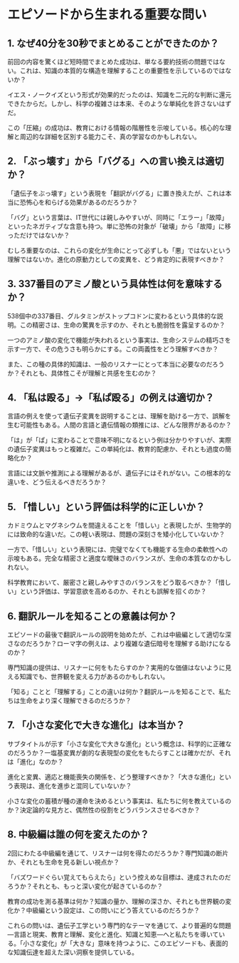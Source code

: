 # エピソードから生まれる重要な問い

## 1. なぜ40分を30秒でまとめることができたのか？

前回の内容を驚くほど短時間でまとめた成功は、単なる要約技術の問題ではない。これは、知識の本質的な構造を理解することの重要性を示しているのではないか？

イエス・ノークイズという形式が効果的だったのは、知識を二元的な判断に還元できたからだ。しかし、科学の複雑さは本来、そのような単純化を許さないはずだ。

この「圧縮」の成功は、教育における情報の階層性を示唆している。核心的な理解と周辺的な詳細を区別する能力こそ、真の学習なのかもしれない。

## 2. 「ぶっ壊す」から「バグる」への言い換えは適切か？

「遺伝子をぶっ壊す」という表現を「翻訳がバグる」に置き換えたが、これは本当に恐怖心を和らげる効果があるのだろうか？

「バグ」という言葉は、IT世代には親しみやすいが、同時に「エラー」「故障」といったネガティブな含意も持つ。単に恐怖の対象が「破壊」から「故障」に移っただけではないか？

むしろ重要なのは、これらの変化が生命にとって必ずしも「悪」ではないという理解ではないか。進化の原動力としての変異を、どう肯定的に表現すべきか？

## 3. 337番目のアミノ酸という具体性は何を意味するか？

538個中の337番目、グルタミンがストップコドンに変わるという具体的な説明。この精密さは、生命の驚異を示すのか、それとも脆弱性を露呈するのか？

一つのアミノ酸の変化で機能が失われるという事実は、生命システムの精巧さを示す一方で、その危うさも明らかにする。この両義性をどう理解すべきか？

また、この種の具体的知識は、一般のリスナーにとって本当に必要なのだろうか？それとも、具体性こそが理解と共感を生むのか？

## 4. 「私は殴る」→「私ぱ殴る」の例えは適切か？

言語の例えを使って遺伝子変異を説明することは、理解を助ける一方で、誤解を生む可能性もある。人間の言語と遺伝情報の類推には、どんな限界があるのか？

「は」が「ぱ」に変わることで意味不明になるという例は分かりやすいが、実際の遺伝子変異はもっと複雑だ。この単純化は、教育的配慮か、それとも過度の簡略化か？

言語には文脈や推測による理解があるが、遺伝子にはそれがない。この根本的な違いを、どう伝えるべきだろうか？

## 5. 「惜しい」という評価は科学的に正しいか？

カドミウムとマグネシウムを間違えることを「惜しい」と表現したが、生物学的には致命的な違いだ。この軽い表現は、問題の深刻さを矮小化していないか？

一方で、「惜しい」という表現には、完璧でなくても機能する生命の柔軟性への示唆もある。完全な精密さと適度な曖昧さのバランスが、生命の本質なのかもしれない。

科学教育において、厳密さと親しみやすさのバランスをどう取るべきか？「惜しい」という評価は、学習意欲を高めるのか、それとも誤解を招くのか？

## 6. 翻訳ルールを知ることの意義は何か？

エピソードの最後で翻訳ルールの説明を始めたが、これは中級編として適切な深さなのだろうか？ローマ字の例えは、より複雑な遺伝暗号を理解する助けになるのか？

専門知識の提供は、リスナーに何をもたらすのか？実用的な価値はないように見える知識でも、世界観を変える力があるのかもしれない。

「知る」ことと「理解する」ことの違いは何か？翻訳ルールを知ることで、私たちは生命をより深く理解できるのだろうか？

## 7. 「小さな変化で大きな進化」は本当か？

サブタイトルが示す「小さな変化で大きな進化」という概念は、科学的に正確なのだろうか？一塩基変異が劇的な表現型の変化をもたらすことは確かだが、それは「進化」なのか？

進化と変異、適応と機能喪失の関係を、どう整理すべきか？「大きな進化」という表現は、進化を進歩と混同していないか？

小さな変化の蓄積が種の運命を決めるという事実は、私たちに何を教えているのか？決定論的な見方と、偶然性の役割をどうバランスさせるべきか？

## 8. 中級編は誰の何を変えたのか？

2回にわたる中級編を通じて、リスナーは何を得たのだろうか？専門知識の断片か、それとも生命を見る新しい視点か？

「バズワードぐらい覚えてもらえたら」という控えめな目標は、達成されたのだろうか？それとも、もっと深い変化が起きているのか？

教育の成功を測る基準は何か？知識の量か、理解の深さか、それとも世界観の変化か？中級編という設定は、この問いにどう答えているのだろうか？

これらの問いは、遺伝子工学という専門的なテーマを通じて、より普遍的な問題—言語と現実、教育と理解、変化と進化、知識と知恵—へと私たちを導いている。「小さな変化」が「大きな」意味を持つように、このエピソードも、表面的な知識伝達を超えた深い洞察を提供している。